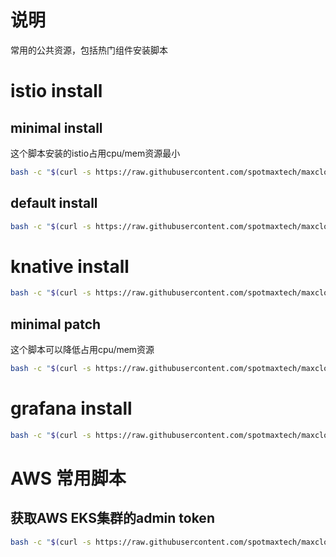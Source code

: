 # 说明
常用的公共资源，包括热门组件安装脚本

# istio install
## minimal install
这个脚本安装的istio占用cpu/mem资源最小
```bash
bash -c "$(curl -s https://raw.githubusercontent.com/spotmaxtech/maxcloud_public/master/setup/istio/install_minimal.sh)"
```

## default install
```bash
bash -c "$(curl -s https://raw.githubusercontent.com/spotmaxtech/maxcloud_public/master/setup/istio/install_default.sh)"
```

# knative install
```bash
bash -c "$(curl -s https://raw.githubusercontent.com/spotmaxtech/maxcloud_public/master/setup/knative/install.sh)"
```

## minimal patch
这个脚本可以降低占用cpu/mem资源
```bash
bash -c "$(curl -s https://raw.githubusercontent.com/spotmaxtech/maxcloud_public/master/setup/knative/patch/install_patch_resource_minimal.sh)"
```

# grafana install
```bash
bash -c "$(curl -s https://raw.githubusercontent.com/spotmaxtech/maxcloud_public/master/setup/grafana/install.sh)"
```

# AWS 常用脚本
## 获取AWS EKS集群的admin token
```bash
bash -c "$(curl -s https://raw.githubusercontent.com/spotmaxtech/maxcloud_public/master/setup/aws/aws_token.sh)"
```
